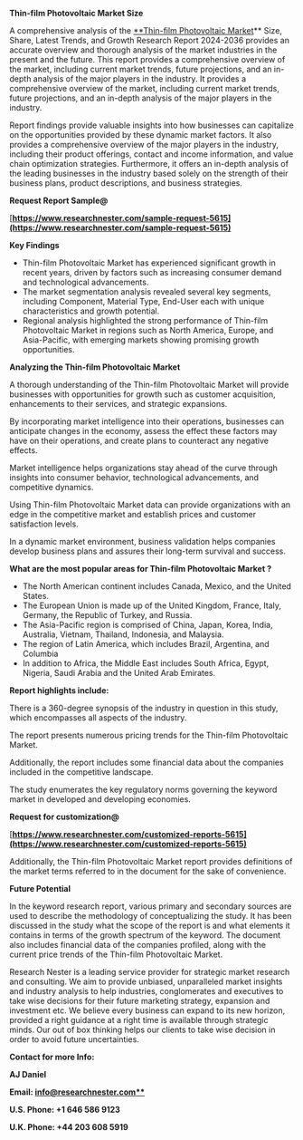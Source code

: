 ﻿<a name="_hlk161828143"></a>**Thin-film Photovoltaic Market Size** 

A comprehensive analysis of the [**Thin-film Photovoltaic Market](https://www.researchnester.com/reports/thin-film-photovoltaic-market/5615)** Size, Share, Latest Trends, and Growth Research Report 2024-2036 provides an accurate overview and thorough analysis of the market industries in the present and the future. This report provides a comprehensive overview of the market, including current market trends, future projections, and an in-depth analysis of the major players in the industry. It provides a comprehensive overview of the market, including current market trends, future projections, and an in-depth analysis of the major players in the industry.

Report findings provide valuable insights into how businesses can capitalize on the opportunities provided by these dynamic market factors. It also provides a comprehensive overview of the major players in the industry, including their product offerings, contact and income information, and value chain optimization strategies. Furthermore, it offers an in-depth analysis of the leading businesses in the industry based solely on the strength of their business plans, product descriptions, and business strategies. 

**Request Report Sample@**

[**https://www.researchnester.com/sample-request-5615](https://www.researchnester.com/sample-request-5615)** 

**Key Findings**

- Thin-film Photovoltaic Market has experienced significant growth in recent years, driven by factors such as increasing consumer demand and technological advancements.
- The market segmentation analysis revealed several key segments, including Component, Material Type, End-User each with unique characteristics and growth potential.
- Regional analysis highlighted the strong performance of Thin-film Photovoltaic Market in regions such as North America, Europe, and Asia-Pacific, with emerging markets showing promising growth opportunities.

**Analyzing the Thin-film Photovoltaic Market**

A thorough understanding of the Thin-film Photovoltaic Market will provide businesses with opportunities for growth such as customer acquisition, enhancements to their services, and strategic expansions.

By incorporating market intelligence into their operations, businesses can anticipate changes in the economy, assess the effect these factors may have on their operations, and create plans to counteract any negative effects.

Market intelligence helps organizations stay ahead of the curve through insights into consumer behavior, technological advancements, and competitive dynamics.

Using Thin-film Photovoltaic Market data can provide organizations with an edge in the competitive market and establish prices and customer satisfaction levels.

In a dynamic market environment, business validation helps companies develop business plans and assures their long-term survival and success.

**What are the most popular areas for Thin-film Photovoltaic Market ?**

- The North American continent includes Canada, Mexico, and the United States.
- The European Union is made up of the United Kingdom, France, Italy, Germany, the Republic of Turkey, and Russia.
- The Asia-Pacific region is comprised of China, Japan, Korea, India, Australia, Vietnam, Thailand, Indonesia, and Malaysia.
- The region of Latin America, which includes Brazil, Argentina, and Columbia
- In addition to Africa, the Middle East includes South Africa, Egypt, Nigeria, Saudi Arabia and the United Arab Emirates.

**Report highlights include:**

There is a 360-degree synopsis of the industry in question in this study, which encompasses all aspects of the industry.

The report presents numerous pricing trends for the Thin-film Photovoltaic Market.

Additionally, the report includes some financial data about the companies included in the competitive landscape.

The study enumerates the key regulatory norms governing the keyword market in developed and developing economies.

**Request for customization@**

[**https://www.researchnester.com/customized-reports-5615](https://www.researchnester.com/customized-reports-5615)** 

Additionally, the Thin-film Photovoltaic Market report provides definitions of the market terms referred to in the document for the sake of convenience. 

**Future Potential**

In the keyword research report, various primary and secondary sources are used to describe the methodology of conceptualizing the study. It has been discussed in the study what the scope of the report is and what elements it contains in terms of the growth spectrum of the keyword. The document also includes financial data of the companies profiled, along with the current price trends of the Thin-film Photovoltaic Market. 

Research Nester is a leading service provider for strategic market research and consulting. We aim to provide unbiased, unparalleled market insights and industry analysis to help industries, conglomerates and executives to take wise decisions for their future marketing strategy, expansion and investment etc. We believe every business can expand to its new horizon, provided a right guidance at a right time is available through strategic minds. Our out of box thinking helps our clients to take wise decision in order to avoid future uncertainties.

**Contact for more Info:**

**AJ Daniel**

**Email: [info@researchnester.com**](mailto:info@researchnester.com)**

**U.S. Phone: +1 646 586 9123** 

**U.K. Phone: +44 203 608 5919**
